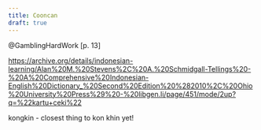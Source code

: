 ```yaml
---
title: Cooncan
draft: true
---
```


@GamblingHardWork [p. 13]


https://archive.org/details/indonesian-learning/Alan%20M.%20Stevens%2C%20A.%20Schmidgall-Tellings%20-%20A%20Comprehensive%20Indonesian-English%20Dictionary_%20Second%20Edition%20%282010%2C%20Ohio%20University%20Press%29%20-%20libgen.li/page/451/mode/2up?q=%22kartu+ceki%22

kongkin - closest thing to kon khin yet!
